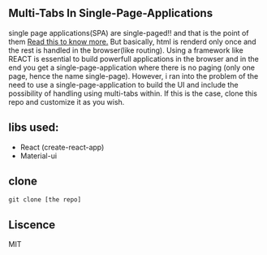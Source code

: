 ## Multi-Tabs In Single-Page-Applications

single page applications(SPA) are single-paged!! and that is the point of them [Read this to know more.](https://medium.com/@NeotericEU/single-page-application-vs-multiple-page-application-2591588efe58) But basically, html is renderd only once and the rest is handled in the browser(like routing). Using a framework like REACT is essential to build powerfull applications in the browser and in the end you get a single-page-application where there is no paging (only one page, hence the name single-page). However, i ran into the problem of the need to use a single-page-application to build the UI and include the possibility of handling using multi-tabs within. If this is the case, clone this repo and customize it as you wish.

## libs used:

- React (create-react-app)
- Material-ui

## clone

    git clone [the repo]

## Liscence

MIT
